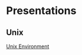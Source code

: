 Presentations
=============

## Unix

[Unix Environment](https://drive.google.com/open?id=0B85z_dQxOMgLYzN3LWhnWU54aHc)

